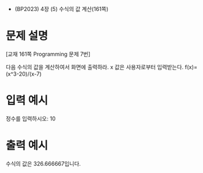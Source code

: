 - (BP2023) 4장 (5) 수식의 값 계산(161쪽)
# 문제 설명
[교재 161쪽 Programming 문제 7번]

다음 수식의 값을 계산하여서 화면에 출력하라. x 값은 사용자로부터 입력받는다.
f(x)=(x^3-20)/(x-7)

# 입력 예시
정수를 입력하시오: 10

# 출력 예시
수식의 값은 326.666667입니다.
